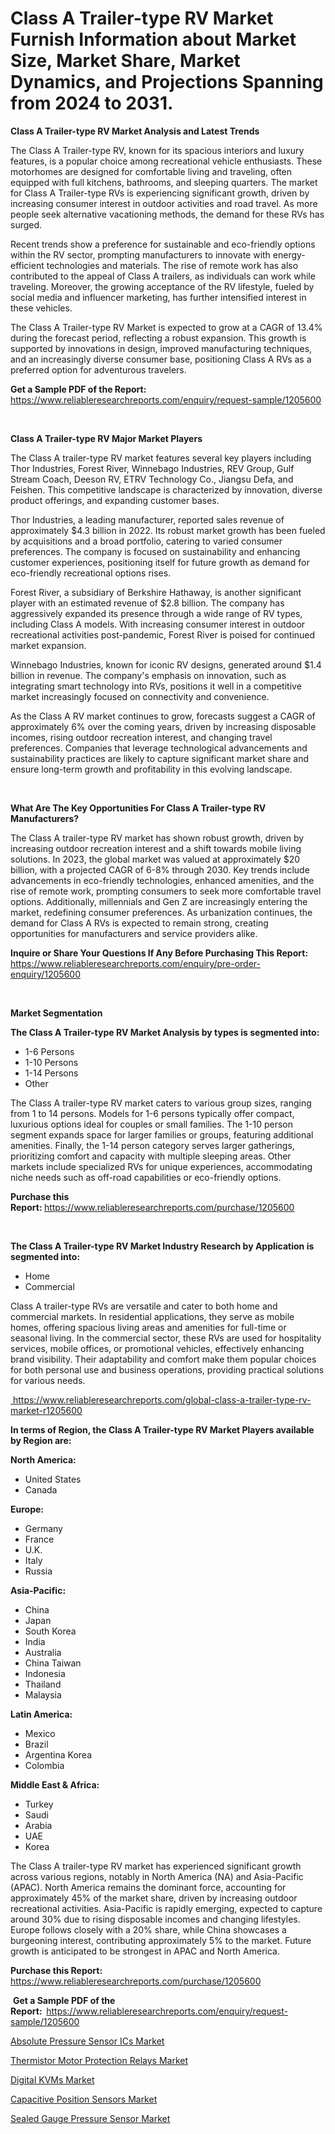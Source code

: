<p><h1>Class A Trailer-type RV Market Furnish Information about Market Size, Market Share, Market Dynamics, and Projections Spanning from 2024 to 2031.</h1></p><p><strong>Class A Trailer-type RV Market Analysis and Latest Trends</strong></p>
<p><p>The Class A Trailer-type RV, known for its spacious interiors and luxury features, is a popular choice among recreational vehicle enthusiasts. These motorhomes are designed for comfortable living and traveling, often equipped with full kitchens, bathrooms, and sleeping quarters. The market for Class A Trailer-type RVs is experiencing significant growth, driven by increasing consumer interest in outdoor activities and road travel. As more people seek alternative vacationing methods, the demand for these RVs has surged.</p><p>Recent trends show a preference for sustainable and eco-friendly options within the RV sector, prompting manufacturers to innovate with energy-efficient technologies and materials. The rise of remote work has also contributed to the appeal of Class A trailers, as individuals can work while traveling. Moreover, the growing acceptance of the RV lifestyle, fueled by social media and influencer marketing, has further intensified interest in these vehicles.</p><p>The Class A Trailer-type RV Market is expected to grow at a CAGR of 13.4% during the forecast period, reflecting a robust expansion. This growth is supported by innovations in design, improved manufacturing techniques, and an increasingly diverse consumer base, positioning Class A RVs as a preferred option for adventurous travelers.</p></p>
<p><strong>Get a Sample PDF of the Report:&nbsp;</strong> <a href="https://www.reliableresearchreports.com/enquiry/request-sample/1205600?utm_campaign=1616&utm_medium=2&utm_source=Github&utm_content=ia&utm_term=19102024&utm_id=class-a-trailer-type-rv">https://www.reliableresearchreports.com/enquiry/request-sample/1205600</a></p>
<p>&nbsp;</p>
<p><strong>Class A Trailer-type RV Major Market Players</strong></p>
<p><p>The Class A trailer-type RV market features several key players including Thor Industries, Forest River, Winnebago Industries, REV Group, Gulf Stream Coach, Deeson RV, ETRV Technology Co., Jiangsu Defa, and Feishen. This competitive landscape is characterized by innovation, diverse product offerings, and expanding customer bases.</p><p>Thor Industries, a leading manufacturer, reported sales revenue of approximately $4.3 billion in 2022. Its robust market growth has been fueled by acquisitions and a broad portfolio, catering to varied consumer preferences. The company is focused on sustainability and enhancing customer experiences, positioning itself for future growth as demand for eco-friendly recreational options rises.</p><p>Forest River, a subsidiary of Berkshire Hathaway, is another significant player with an estimated revenue of $2.8 billion. The company has aggressively expanded its presence through a wide range of RV types, including Class A models. With increasing consumer interest in outdoor recreational activities post-pandemic, Forest River is poised for continued market expansion.</p><p>Winnebago Industries, known for iconic RV designs, generated around $1.4 billion in revenue. The company's emphasis on innovation, such as integrating smart technology into RVs, positions it well in a competitive market increasingly focused on connectivity and convenience.</p><p>As the Class A RV market continues to grow, forecasts suggest a CAGR of approximately 6% over the coming years, driven by increasing disposable incomes, rising outdoor recreation interest, and changing travel preferences. Companies that leverage technological advancements and sustainability practices are likely to capture significant market share and ensure long-term growth and profitability in this evolving landscape.</p></p>
<p>&nbsp;</p>
<p><strong>What Are The Key Opportunities For Class A Trailer-type RV Manufacturers?</strong></p>
<p><p>The Class A trailer-type RV market has shown robust growth, driven by increasing outdoor recreation interest and a shift towards mobile living solutions. In 2023, the global market was valued at approximately $20 billion, with a projected CAGR of 6-8% through 2030. Key trends include advancements in eco-friendly technologies, enhanced amenities, and the rise of remote work, prompting consumers to seek more comfortable travel options. Additionally, millennials and Gen Z are increasingly entering the market, redefining consumer preferences. As urbanization continues, the demand for Class A RVs is expected to remain strong, creating opportunities for manufacturers and service providers alike.</p></p>
<p><strong>Inquire or Share Your Questions If Any Before Purchasing This Report:</strong> <a href="https://www.reliableresearchreports.com/enquiry/pre-order-enquiry/1205600?utm_campaign=1616&utm_medium=2&utm_source=Github&utm_content=ia&utm_term=19102024&utm_id=class-a-trailer-type-rv">https://www.reliableresearchreports.com/enquiry/pre-order-enquiry/1205600</a></p>
<p>&nbsp;</p>
<p><strong>Market Segmentation</strong></p>
<p><strong>The Class A Trailer-type RV Market Analysis by types is segmented into:</strong></p>
<p><ul><li>1-6 Persons</li><li>1-10 Persons</li><li>1-14 Persons</li><li>Other</li></ul></p>
<p><p>The Class A trailer-type RV market caters to various group sizes, ranging from 1 to 14 persons. Models for 1-6 persons typically offer compact, luxurious options ideal for couples or small families. The 1-10 person segment expands space for larger families or groups, featuring additional amenities. Finally, the 1-14 person category serves larger gatherings, prioritizing comfort and capacity with multiple sleeping areas. Other markets include specialized RVs for unique experiences, accommodating niche needs such as off-road capabilities or eco-friendly options.</p></p>
<p><strong>Purchase this Report:&nbsp;</strong><a href="https://www.reliableresearchreports.com/purchase/1205600?utm_campaign=1616&utm_medium=2&utm_source=Github&utm_content=ia&utm_term=19102024&utm_id=class-a-trailer-type-rv">https://www.reliableresearchreports.com/purchase/1205600</a></p>
<p>&nbsp;</p>
<p><strong>The Class A Trailer-type RV Market Industry Research by Application is segmented into:</strong></p>
<p><ul><li>Home</li><li>Commercial</li></ul></p>
<p><p>Class A trailer-type RVs are versatile and cater to both home and commercial markets. In residential applications, they serve as mobile homes, offering spacious living areas and amenities for full-time or seasonal living. In the commercial sector, these RVs are used for hospitality services, mobile offices, or promotional vehicles, effectively enhancing brand visibility. Their adaptability and comfort make them popular choices for both personal use and business operations, providing practical solutions for various needs.</p></p>
<p><a href="https://www.reliableresearchreports.com/global-class-a-trailer-type-rv-market-r1205600?utm_campaign=1616&utm_medium=2&utm_source=Github&utm_content=ia&utm_term=19102024&utm_id=class-a-trailer-type-rv">&nbsp;https://www.reliableresearchreports.com/global-class-a-trailer-type-rv-market-r1205600</a></p>
<p><strong>In terms of Region, the Class A Trailer-type RV Market Players available by Region are:</strong></p>
<p>
    <p> <strong> North America: </strong>
        <ul>
            <li>United States</li>
            <li>Canada</li>
        </ul>
        </p> 
    <p> <strong> Europe: </strong>
        <ul>
            <li>Germany</li>
            <li>France</li>
            <li>U.K.</li>
            <li>Italy</li>
            <li>Russia</li>
        </ul>
        </p> 
    <p> <strong> Asia-Pacific: </strong>
        <ul>
            <li>China</li>
            <li>Japan</li>
            <li>South Korea</li>
            <li>India</li>
            <li>Australia</li>
            <li>China Taiwan</li>
            <li>Indonesia</li>
            <li>Thailand</li>
            <li>Malaysia</li>
        </ul>
        </p> 
    <p> <strong> Latin America: </strong>
        <ul>
            <li>Mexico</li>
            <li>Brazil</li>
            <li>Argentina Korea</li>
            <li>Colombia</li>
        </ul>
        </p> 
    <p> <strong> Middle East & Africa: </strong>
        <ul>
            <li>Turkey</li>
            <li>Saudi</li>
            <li>Arabia</li>
            <li>UAE</li>
            <li>Korea</li>
        </ul>
    </p>
    </p>
<p><p>The Class A trailer-type RV market has experienced significant growth across various regions, notably in North America (NA) and Asia-Pacific (APAC). North America remains the dominant force, accounting for approximately 45% of the market share, driven by increasing outdoor recreational activities. Asia-Pacific is rapidly emerging, expected to capture around 30% due to rising disposable incomes and changing lifestyles. Europe follows closely with a 20% share, while China showcases a burgeoning interest, contributing approximately 5% to the market. Future growth is anticipated to be strongest in APAC and North America.</p></p>
<p><strong>Purchase this Report: </strong><a href="https://www.reliableresearchreports.com/purchase/1205600?utm_campaign=1616&utm_medium=2&utm_source=Github&utm_content=ia&utm_term=19102024&utm_id=class-a-trailer-type-rv">https://www.reliableresearchreports.com/purchase/1205600</a></p>
<p>&nbsp;<strong>Get a Sample PDF of the Report:&nbsp;&nbsp;</strong><a href="https://www.reliableresearchreports.com/enquiry/request-sample/1205600?utm_campaign=1616&utm_medium=2&utm_source=Github&utm_content=ia&utm_term=19102024&utm_id=class-a-trailer-type-rv">https://www.reliableresearchreports.com/enquiry/request-sample/1205600</a></p>
<p><strong></strong></p>
<p><p><a href="https://www.linkedin.com/pulse/absolute-pressure-sensor-ics-market-global-regional-analysis-h1g6c?utm_campaign=1616&utm_medium=2&utm_source=Github&utm_content=ia&utm_term=19102024&utm_id=class-a-trailer-type-rv">Absolute Pressure Sensor ICs Market</a></p><p><a href="https://www.linkedin.com/pulse/thermistor-motor-protection-relays-market-matrix-applications-whdwc?utm_campaign=1616&utm_medium=2&utm_source=Github&utm_content=ia&utm_term=19102024&utm_id=class-a-trailer-type-rv">Thermistor Motor Protection Relays Market</a></p><p><a href="https://www.linkedin.com/pulse/digital-kvms-market-segmentation-in-depth-analysis-industrial-osrjf?utm_campaign=1616&utm_medium=2&utm_source=Github&utm_content=ia&utm_term=19102024&utm_id=class-a-trailer-type-rv">Digital KVMs Market</a></p><p><a href="https://www.linkedin.com/pulse/capacitive-position-sensors-market-global-insights-sales-trends-n4dlc?utm_campaign=1616&utm_medium=2&utm_source=Github&utm_content=ia&utm_term=19102024&utm_id=class-a-trailer-type-rv">Capacitive Position Sensors Market</a></p><p><a href="https://www.linkedin.com/pulse/sealed-gauge-pressure-sensor-market-emerging-trends-future-ebqmc?utm_campaign=1616&utm_medium=2&utm_source=Github&utm_content=ia&utm_term=19102024&utm_id=class-a-trailer-type-rv">Sealed Gauge Pressure Sensor Market</a></p></p>